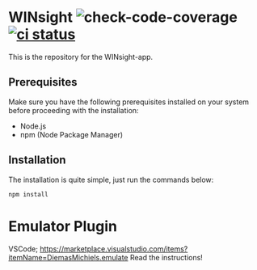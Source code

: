 # WINsight ![check-code-coverage](https://img.shields.io/badge/code--coverage-82.14%25-green) [![ci status][ci image]][ci url]

This is the repository for the WINsight-app.

## Prerequisites

Make sure you have the following prerequisites installed on your system before proceeding with the installation:

- Node.js
- npm (Node Package Manager)

## Installation

The installation is quite simple, just run the commands below:

```shell
npm install
```

# Emulator Plugin
VSCode; https://marketplace.visualstudio.com/items?itemName=DiemasMichiels.emulate
Read the instructions!


[ci image]: https://github.com/Windesheim-AI-App/WINsight/workflows/ci/badge.svg?branch=master
[ci url]: https://github.com/Windesheim-AI-App/WINsight/actions